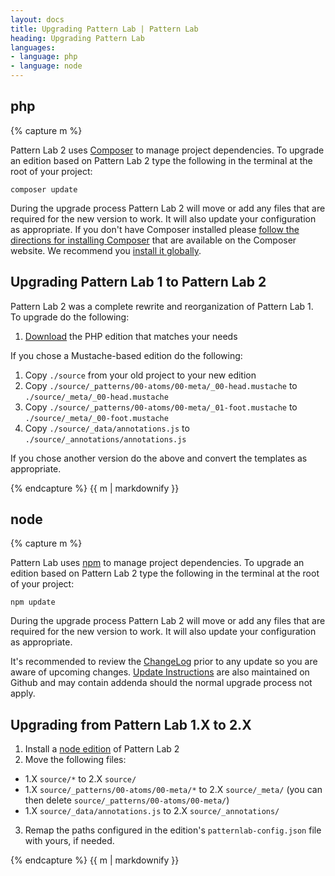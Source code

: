 ```yaml
---
layout: docs
title: Upgrading Pattern Lab | Pattern Lab
heading: Upgrading Pattern Lab
languages:
- language: php
- language: node
---
```


<!--- start php -->
<div class="tabs__panel" id="php">
<h2 class="language-title">php</h2>

{% capture m %}

Pattern Lab 2 uses [Composer](https://getcomposer.org) to manage project dependencies. To upgrade an edition based on Pattern Lab 2 type the following in the terminal at the root of your project:

    composer update

During the upgrade process Pattern Lab 2 will move or add any files that are required for the new version to work. It will also update your configuration as appropriate. If you don't have Composer installed please [follow the directions for installing Composer](https://getcomposer.org/doc/00-intro.md#installation-linux-unix-osx) that are available on the Composer website. We recommend you [install it globally](https://getcomposer.org/doc/00-intro.md#globally).

## Upgrading Pattern Lab 1 to Pattern Lab 2

Pattern Lab 2 was a complete rewrite and reorganization of Pattern Lab 1. To upgrade do the following:

1. [Download](http://patternlab.io/download.html) the PHP edition that matches your needs

If you chose a Mustache-based edition do the following:

1. Copy `./source` from your old project to your new edition
2. Copy `./source/_patterns/00-atoms/00-meta/_00-head.mustache` to `./source/_meta/_00-head.mustache`
3. Copy `./source/_patterns/00-atoms/00-meta/_01-foot.mustache` to `./source/_meta/_00-foot.mustache`
4. Copy `./source/_data/annotations.js` to `./source/_annotations/annotations.js`

If you chose another version do the above and convert the templates as appropriate.

{% endcapture %}
{{ m | markdownify }}

</div>

<!--- end php -->

<!--- start node -->

<div class="tabs__panel" id="node">
<h2 class="language-title">node</h2>

{% capture m %}

Pattern Lab uses [npm](https://www.npmjs.com/) to manage project dependencies. To upgrade an edition based on Pattern Lab 2 type the following in the terminal at the root of your project:

    npm update

During the upgrade process Pattern Lab 2 will move or add any files that are required for the new version to work. It will also update your configuration as appropriate.

It's recommended to review the [ChangeLog](https://github.com/pattern-lab/patternlab-node/wiki/ChangeLog) prior to any update so you are aware of upcoming changes. [Update Instructions](https://github.com/pattern-lab/patternlab-node/wiki/Upgrading) are also maintained on Github and may contain addenda should the normal upgrade process not apply.

## Upgrading from Pattern Lab 1.X to 2.X

1. Install a [node edition](https://github.com/pattern-lab?utf8=%E2%9C%93&query=edition-node) of Pattern Lab 2
2. Move the following files:

  * 1.X `source/*` to 2.X `source/`
  * 1.X `source/_patterns/00-atoms/00-meta/*` to 2.X `source/_meta/` (you can then delete `source/_patterns/00-atoms/00-meta/`)
  * 1.X `source/_data/annotations.js` to 2.X `source/_annotations/`
3. Remap the paths configured in the edition's `patternlab-config.json` file with yours, if needed.

{% endcapture %}
{{ m | markdownify }}

</div>

<!--- end node -->
